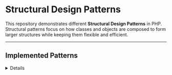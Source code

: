 # Structural Design Patterns

This repository demonstrates different **Structural Design Patterns** in PHP.  
Structural patterns focus on how classes and objects are composed to form larger structures while keeping them flexible and efficient.

---

## Implemented Patterns

<details>
### 1. Adapter Pattern

**Intent:**  
The Adapter Pattern allows objects with incompatible interfaces to work together.  
It acts as a bridge between the old system and the new one.

**Practical Example:**  
We had an old messaging system (`OldClass`) with its own methods for validating numbers and sending messages.  
A new messaging service (`NewClass`) was introduced with extra features and a slightly different interface.  

Instead of rewriting the old system, we used an **Adapter (`MessengerAdaptorClass`)** to make it compatible with the modern interface (`MessengerInterface`).  

---

### 📂 Project Structure (For Adapter)

```text
Src/
└── Adapter/
    ├── Interfaces/
    │   └── MessengerInterface.php
    ├── OldServiceMessenger/
    │   └── OldClass.php
    ├── NewServiceMessenger/
    │   └── NewClass.php
    ├── Adapters/
    │   └── MessengerAdaptorClass.php
    └── MessengerClass.php
```

---

### 🚀 How It Works

1. **MessengerInterface** → Defines the contract (validate number, validate message, send).  
2. **OldClass** → Legacy system with old validation logic.  
3. **MessengerAdaptorClass** → Converts the old system methods into the new interface.  
4. **NewClass** → New implementation that directly implements `MessengerInterface`.  
5. **MessengerClass** → Client class that depends only on `MessengerInterface`, without caring if it’s old or new.  

---

### 🖥️ Example Usage

```php
$old = new OldClass('Hello old class', '0123456789');
$oldAdaptor = new MessengerAdaptorClass($old);

$new = new NewClass('Hello new class', '0123456789', '123');

$oldMessenger = new MessengerClass($oldAdaptor);
echo $oldMessenger->sendMessage();

$newMessenger = new MessengerClass($new);
echo $newMessenger->sendMessage();

Message Hello old class is being sent by old services to 0123456789
Message Hello new class is being sent by new services to 0123456789 with client id 123